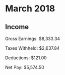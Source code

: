 # March 2018

## Income

Gross Earnings: $8,333.34

Taxes Withheld: $2,637.84

Deductions: $121.00

Net Pay: $5,574.50
